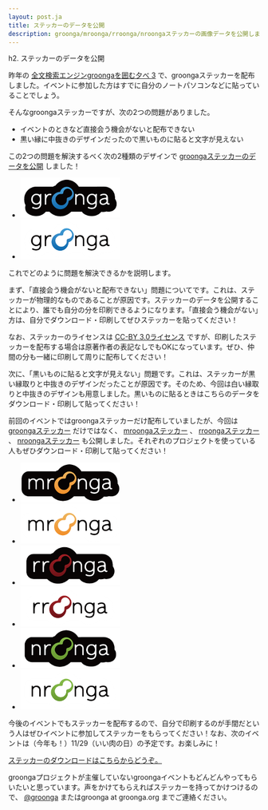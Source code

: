 ```yaml
---
layout: post.ja
title: ステッカーのデータを公開
description: groonga/mroonga/rroonga/nroongaステッカーの画像データを公開しました
---
```

h2. ステッカーのデータを公開

昨年の [全文検索エンジンgroongaを囲む夕べ
3](http://atnd.org/events/33070)
で、groongaステッカーを配布しました。イベントに参加した方はすでに自分のノートパソコンなどに貼っていることでしょう。

そんなgroongaステッカーですが、次の2つの問題がありました。

-   イベントのときなど直接会う機会がないと配布できない
-   黒い縁に中抜きのデザインだったので黒いものに貼ると文字が見えない

この2つの問題を解決するべく次の2種類のデザインで
[groongaステッカーのデータを公開](/ja/sticker/) しました！

-   ![groongaステッカー（黒）](/images/stickers/basic/groonga-sticker-black.png "groongaステッカー（黒）")
-   ![groongaステッカー（白）](/images/stickers/basic/groonga-sticker-white.png "groongaステッカー（白）")

これでどのように問題を解決できるかを説明します。

まず、「直接会う機会がないと配布できない」問題についてです。これは、ステッカーが物理的なものであることが原因です。ステッカーのデータを公開することにより、誰でも自分の分を印刷できるようになります。「直接会う機会がない」方は、自分でダウンロード・印刷してぜひステッカーを貼ってください！

なお、ステッカーのライセンスは [CC-BY
3.0ライセンス](http://creativecommons.org/licenses/by/3.0/deed.ja)
ですが、印刷したステッカーを配布する場合は原著作者の表記なしでもOKになっています。ぜひ、仲間の分も一緒に印刷して周りに配布してください！

次に、「黒いものに貼ると文字が見えない」問題です。これは、ステッカーが黒い縁取りと中抜きのデザインだったことが原因です。そのため、今回は白い縁取りと中抜きのデザインも用意しました。黒いものに貼るときはこちらのデータをダウンロード・印刷して貼ってください！

前回のイベントではgroongaステッカーだけ配布していましたが、今回は
[groongaステッカー](/ja/sticker/#groonga) だけではなく、
[mroongaステッカー](/ja/sticker/#mroonga) 、
[rroongaステッカー](/ja/sticker/#rroonga) 、
[nroongaステッカー](/ja/sticker/#nroonga)
も公開しました。それぞれのプロジェクトを使っている人もぜひダウンロード・印刷して貼ってください！

-   ![mroongaステッカー（黒）](/images/stickers/basic/mroonga-sticker-black.png "mroongaステッカー（黒）")
-   ![mroongaステッカー（白）](/images/stickers/basic/mroonga-sticker-white.png "mroongaステッカー（白）")
-   ![rroongaステッカー（黒）](/images/stickers/basic/rroonga-sticker-black.png "rroongaステッカー（黒）")
-   ![rroongaステッカー（白）](/images/stickers/basic/rroonga-sticker-white.png "rroongaステッカー（白）")
-   ![nroongaステッカー（黒）](/images/stickers/basic/nroonga-sticker-black.png "nroongaステッカー（黒）")
-   ![nroongaステッカー（白）](/images/stickers/basic/nroonga-sticker-white.png "nroongaステッカー（白）")

今後のイベントでもステッカーを配布するので、自分で印刷するのが手間だという人はぜひイベントに参加してステッカーをもらってください！なお、次のイベントは（今年も！）11/29（いい肉の日）の予定です。お楽しみに！

[ステッカーのダウンロードはこちらからどうぞ。](/ja/sticker/)

groongaプロジェクトが主催していないgroongaイベントもどんどんやってもらいたいと思っています。声をかけてもらえればステッカーを持ってかけつけるので、
[@groonga](https://twitter.com/groonga/) またはgroonga at groonga.org
までご連絡ください。
